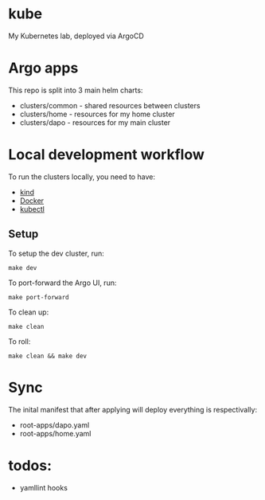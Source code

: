 # kube
My Kubernetes lab, deployed via ArgoCD

# Argo apps

This repo is split into 3 main helm charts:
+ clusters/common - shared resources between clusters
+ clusters/home - resources for my home cluster
+ clusters/dapo - resources for my main cluster

# Local development workflow
To run the clusters locally, you need to have:
+ [kind](https://kind.sigs.k8s.io/)
+ [Docker](https://www.docker.com/)
+ [kubectl](https://kubernetes.io/docs/tasks/tools/install-kubectl/)

## Setup
To setup the dev cluster, run:
```
make dev
```

To port-forward the Argo UI, run:
```
make port-forward
```

To clean up:
```
make clean
```
To roll:
```
make clean && make dev
```
# Sync

The inital manifest that after applying will deploy everything is respectivally:
+ root-apps/dapo.yaml
+ root-apps/home.yaml


# todos:
- yamllint hooks
